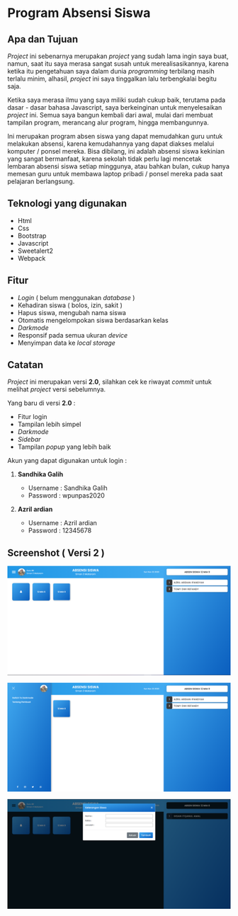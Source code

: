 # Program Absensi Siswa

## Apa dan Tujuan

_Project_ ini sebenarnya merupakan _project_ yang sudah lama ingin saya buat, namun, saat itu saya merasa sangat susah untuk merealisasikannya, karena ketika itu pengetahuan saya dalam dunia _programming_ terbilang masih terlalu minim, alhasil, _project_ ini saya tinggalkan lalu terbengkalai begitu saja.

Ketika saya merasa ilmu yang saya miliki sudah cukup baik, terutama pada dasar - dasar bahasa Javascript, saya berkeinginan untuk menyelesaikan _project_ ini. Semua saya bangun kembali dari awal, mulai dari membuat tampilan program, merancang alur program, hingga membangunnya.

Ini merupakan program absen siswa yang dapat memudahkan guru untuk melakukan absensi, karena kemudahannya yang dapat diakses melalui komputer / ponsel mereka. Bisa dibilang, ini adalah absensi siswa kekinian yang sangat bermanfaat, karena sekolah tidak perlu lagi mencetak lembaran absensi siswa setiap minggunya, atau bahkan bulan, cukup hanya memesan guru untuk membawa laptop pribadi / ponsel mereka pada saat pelajaran berlangsung.

## Teknologi yang digunakan

-   Html
-   Css
-   Bootstrap
-   Javascript
-   Sweetalert2
-   Webpack

## Fitur

-   _Login_ ( belum menggunakan _database_ )
-   Kehadiran siswa ( bolos, izin, sakit )
-   Hapus siswa, mengubah nama siswa
-   Otomatis mengelompokan siswa berdasarkan kelas
-   _Darkmode_
-   Responsif pada semua ukuran _device_
-   Menyimpan data ke _local storage_

## Catatan

_Project_ ini merupakan versi **2.0**, silahkan cek ke riwayat _commit_ untuk melihat _project_ versi sebelumnya.

Yang baru di versi **2.0** :

-   Fitur login
-   Tampilan lebih simpel
-   _Darkmode_
-   _Sidebar_
-   Tampilan _popup_ yang lebih baik

Akun yang dapat digunakan untuk login :

1.  **Sandhika Galih**

    -   Username : Sandhika Galih
    -   Password : wpunpas2020

2.  **Azril ardian**
    -   Username : Azril ardian
    -   Password : 12345678

## Screenshot ( Versi 2 )

![Screenshot satu](./Screenshot/1.png)

![Screenshot satu](./Screenshot/2.png)

![Screenshot satu](./Screenshot/3.png)
